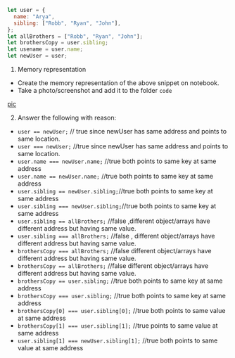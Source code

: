 ```js
let user = {
  name: "Arya",
  sibling: ["Robb", "Ryan", "John"],
};
let allBrothers = ["Robb", "Ryan", "John"];
let brothersCopy = user.sibling;
let usename = user.name;
let newUser = user;
```

1. Memory representation

- Create the memory representation of the above snippet on notebook.
- Take a photo/screenshot and add it to the folder `code`

<!-- To add this image here use ![name](./hello.jpg) -->

[pic](/code/photo1657033903.jpeg)

2. Answer the following with reason:

- `user == newUser;` // true since newUser has same address and points to same location.
- `user === newUser;` //true since newUser has same address and points to same location.
- `user.name === newUser.name;` //true both points to same key at same address
- `user.name == newUser.name;` //true both points to same key at same address
- `user.sibling == newUser.sibling;`//true both points to same key at same address
- `user.sibling === newUser.sibling;`//true both points to same key at same address
- `user.sibling == allBrothers;` //false ,different object/arrays have different address but having same value.
- `user.sibling === allBrothers;` //false , different object/arrays have different address but having same value.
- `brothersCopy === allBrothers;` //false different object/arrays have different address but having same value.
- `brothersCopy == allBrothers;` //false different object/arrays have different address but having same value.
- `brothersCopy == user.sibling;` //true both points to same key at same address
- `brothersCopy === user.sibling;` //true both points to same key at same address
- `brothersCopy[0] === user.sibling[0];` //true both points to same value at same address
- `brothersCopy[1] === user.sibling[1];` //true points to same value at same address
- `user.sibling[1] === newUser.sibling[1];` //true both points to same value at same address
